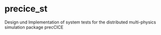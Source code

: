 # precice_st
Design und Implementation of system tests for the distributed multi-physics simulation package precCICE
